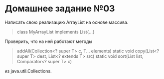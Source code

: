 # Домашнее задание №03

Написать свою реализацию ArrayList на основе массива.

> class MyArrayList<T> implements List<T>{...}

Проверить, что на ней работают методы 
> addAll(Collection<? super T> c, T... elements)
> static <T> void copy(List<? super T> dest, List<? extends T> src)
> static <T> void sort(List<T> list, Comparator<? super T> c)

из java.util.Collections.